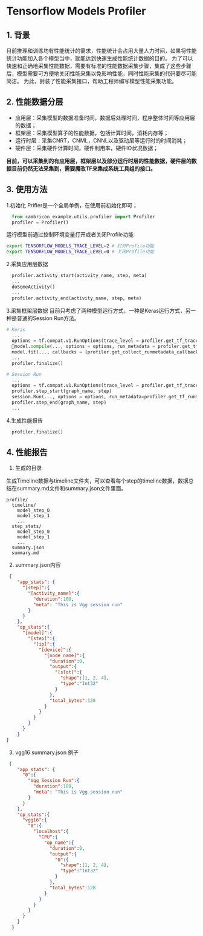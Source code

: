 # Tensorflow Models Profiler

## 1. 背景

目前推理和训练均有性能统计的需求，性能统计会占用大量人力时间，如果将性能统计功能加入各个模型当中，就能达到快速生成性能统计数据的目的。
为了可以快速和正确地采集性能数据，需要有标准的性能数据采集步骤，集成了这些步骤后，模型需要可方便地关闭性能采集以免影响性能，同时性能采集的代码要尽可能简洁。
为此，封装了性能采集接口，帮助工程师编写模型性能采集功能。

## 2. 性能数据分层

* 应用层：采集模型的数据准备时间，数据后处理时间，程序整体时间等应用层的数据；
* 框架层：采集模型算子的性能数据，包括计算时间，消耗内存等；
* 运行时层：采集CNRT，CNML，CNNL以及驱动层等运行时的时间消耗；
* 硬件层：采集硬件计算时间，硬件利用率，硬件IO状况数据；

**目前，可以采集到的有应用层，框架层以及部分运行时层的性能数据，硬件层的数据目前仍然无法采集到，需要魔改TF来集成系统工具组的接口。**

## 3. 使用方法

1.初始化
Prifler是一个全局单例，在使用前初始化即可；

``` python
  from cambricon_example.utils.profiler import Profiler
  profiler = Profiler()
```

运行模型前通过控制环境变量打开或者关闭Profile功能

``` bash
export TENSORFLOW_MODELS_TRACE_LEVEL=2 # 打开Profile功能
export TENSORFLOW_MODELS_TRACE_LEVEL=0 # 关闭Profile功能
```

2.采集应用层数据

``` python
  profiler.activity_start(activity_name, step, meta)
  ...
  doSomeActivity()
  ...
  profiler.activity_end(activity_name, step, meta)
```

3.采集框架层数据
目前只考虑了两种模型运行方式，一种是Keras运行方式，另一种是普通的Session Run方法。

``` python
# Keras
  ...
  options = tf.compat.v1.RunOptions(trace_level = profiler.get_tf_trace_level())
  model.compile(..., options = options, run_metadata = profiler.get_tf_runmetadata(graph_name))
  model.fit(..., callbacks = [profiler.get_collect_runmetadata_callback(graph_name)])
  ...
  profiler.finalize()
```

``` python
# Session Run
  ...
  options = tf.compat.v1.RunOptions(trace_level = profiler.get_tf_trace_level())
  profiler.step_start(graph_name, step)
  session.Run(..., options = options, run_metadata=profiler.get_tf_runmetadata(graph_name))
  profiler.step_end(graph_name, step)
  ...
```

4.生成性能报告

``` python
  profiler.finalize()
```

## 4. 性能报告

1. 生成的目录

生成Timeline数据与timeline文件夹，可以查看每个step的timeline数据，数据总结在summary.md文件和summary.json文件里面。

``` text
profile/
  timeline/
    model_step_0
    model_step_1
    ...
  step_stats/
    model_step_0
    model_step_1
    ...
  summary.json
  summary.md
 ```

2. summary.json内容

``` json
 {
    "app_stats": {
      "[step]":{
        "[activity_name]":{
          "duration":100,
          "meta": "This is Vgg session run"
        }
      }
    },
    "op_stats":{
      "[model]":{
        "[step]":{
          "[ip]":{
            "[device]":{
              "[node name]":{
                "duration":0,
                "output":{
                  "[slot]":{
                    "shape":[1, 2, 4],
                    "type":"Int32"
                  }
                },
                "total_bytes":128
              }
            }
          }
        }
      }
    }
}
```

3. vgg16 summary.json 例子

``` json
 {
    "app_stats": {
      "0":{
        "Vgg Session Run":{
          "duration":100,
          "meta": "This is Vgg session run"
        }
      }
    },
    "op_stats":{
      "vgg16":{
        "0":{
          "localhost":{
            "CPU":{
              "op_name":{
                "duration":0,
                "output":{
                  "0":{
                    "shape":[1, 2, 4],
                    "type":"Int32"
                  }
                },
                "total_bytes":128
              }
            }
          }
        }
      }
    }
  }
  ```